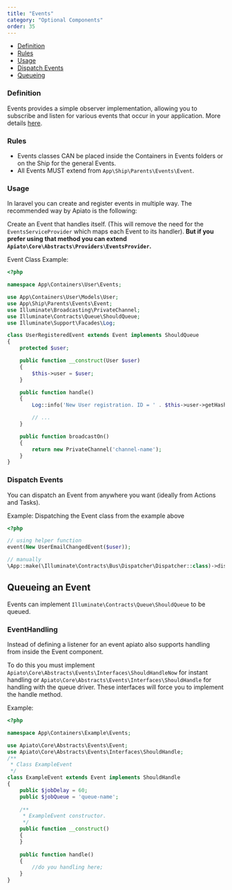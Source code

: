 ```yaml
---
title: "Events"
category: "Optional Components"
order: 35
---
```


- [Definition](#definition)
- [Rules](#rules)
- [Usage](#usage)
- [Dispatch Events](#dispatch-events)
- [Queueing](#Queueing)

<a name="definition"></a>

### Definition

Events provides a simple observer implementation, allowing you to subscribe and listen for various events that occur in your application. More details [here](https://laravel.com/docs/events).

<a name="rules"></a>

### Rules

- Events classes CAN be placed inside the Containers in Events folders or on the Ship for the general Events.
- All Events MUST extend from `App\Ship\Parents\Events\Event`.

<a name="usage"></a>

### Usage

In laravel you can create and register events in multiple way. The recommended way by Apiato is the following:

Create an Event that handles itself. (This will remove the need for the `EventsServiceProvider` which maps each Event to its handler).
**But if you prefer using that method you can extend `Apiato\Core\Abstracts\Providers\EventsProvider`.**

Event Class Example:

```php
<?php

namespace App\Containers\User\Events;

use App\Containers\User\Models\User;
use App\Ship\Parents\Events\Event;
use Illuminate\Broadcasting\PrivateChannel;
use Illuminate\Contracts\Queue\ShouldQueue;
use Illuminate\Support\Facades\Log;

class UserRegisteredEvent extends Event implements ShouldQueue
{
    protected $user;

    public function __construct(User $user)
    {
        $this->user = $user;
    }

    public function handle()
    {
        Log::info('New User registration. ID = ' . $this->user->getHashedKey() . ' | Email = ' . $this->user->email . '.');

        // ...
    }

    public function broadcastOn()
    {
        return new PrivateChannel('channel-name');
    }
}
```


<a name="dispatch-events"></a>

### Dispatch Events

You can dispatch an Event from anywhere you want (ideally from Actions and Tasks).

Example: Dispatching the Event class from the example above
```php
<?php

// using helper function
event(New UserEmailChangedEvent($user));

// manually
\App::make(\Illuminate\Contracts\Bus\Dispatcher\Dispatcher::class)->dispatch(New UserEmailChangedEvent($user));
```

<a name="Queueing"></a>
## Queueing an Event

Events can implement `Illuminate\Contracts\Queue\ShouldQueue` to be queued.

### EventHandling
Instead of defining a listener for an event apiato also supports handling from inside the Event component.

To do this you must implement `Apiato\Core\Abstracts\Events\Interfaces\ShouldHandleNow` for instant handling or `Apiato\Core\Abstracts\Events\Interfaces\ShouldHandle` for handling with the queue driver.
These interfaces will force you to implement the handle method.

Example:

```php
<?php

namespace App\Containers\Example\Events;

use Apiato\Core\Abstracts\Events\Event;
use Apiato\Core\Abstracts\Events\Interfaces\ShouldHandle;
/**
 * Class ExampleEvent
 */
class ExampleEvent extends Event implements ShouldHandle
{
    public $jobDelay = 60;
    public $jobQueue = 'queue-name';
    
    /**
     * ExampleEvent constructor.
     */
    public function __construct()
    {
    }
    
    public function handle()
    {
        //do you handling here;
    }
}
```
